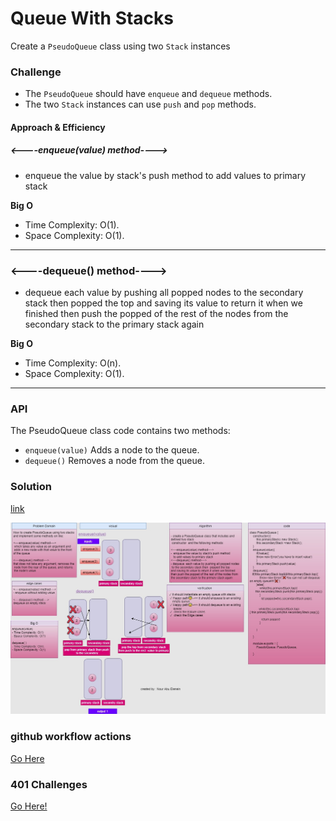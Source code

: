
# Queue With Stacks
Create a `PseudoQueue` class using two `Stack` instances
### Challenge

   - The `PseudoQueue` should have `enqueue` and `dequeue` methods.
   - The two `Stack` instances can use `push` and `pop` methods.

####  Approach & Efficiency

##### <----enqueue(value) method---->
-  enqueue the value by stack's push method
   to add values to primary stack

**Big O**
- Time Complexity: O(1).
- Space Complexity: O(1).

--- 

### <----dequeue() method---->
- dequeue  each value by pushing all popped nodes
 to the secondary stack then  popped the top
and saving its value to return it when we finished
then push the popped of the rest of the nodes from
the secondary stack to the primary stack again


**Big O**
- Time Complexity: O(n).
- Space Complexity: O(1).
---
### API
The PseudoQueue class code contains two methods:

- `enqueue(value)` Adds a node to the queue.
- `dequeue()` Removes a node from the queue.
### Solution
[link](https://drive.google.com/file/d/1MerjmDwTducVuyd3XsuWqcNLj4ObU4TD/view?usp=sharing)

![whiteboard](PseudoQueue.jpg)


### github workflow actions

[Go Here](https://github.com/engnour94/data-structures-and-algorithms/actions)


### 401 Challenges

[Go Here!](/javascript/Readme.md)







 


